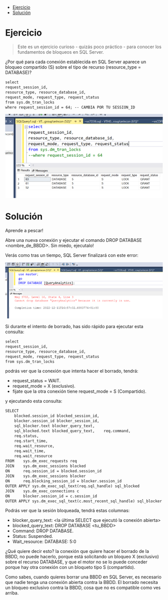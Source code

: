 
- [Ejercicio](#ejercicio)
- [Solución](#solución)


# Ejercicio

>Este es un ejercicio curioso - quizás poco práctico - para conocer los fundamentos de bloqueos en SQL Server.

¿Por qué para  cada conexión establecida en SQL Server aparece un bloqueo compartido (S) sobre el tipo de recurso (resource_type = DATABASE)?


```
select 
request_session_id, 
resource_type, resource_database_id, 
request_mode, request_type, request_status
from sys.dm_tran_locks
where request_session_id = 64; -- CAMBIA POR TU SESSION_ID
```

![image](./png/ej1/SSMS-database-connections.png)


# Solución

Aprende a pescar!

Abre una nueva conexión y ejecutar el comando DROP DATABASE <nombre_de_BBDD>.
Sin miedo, ejecutalo!

Verás como tras un tiempo, SQL Server finalizará con este error:

![image](./png/ej1/bloqueos-drop-database.png)

Si durante el intento de borrado, has sido rápido para ejecutar esta consulta:

```
select 
request_session_id, 
resource_type, resource_database_id, 
request_mode, request_type, request_status
from sys.dm_tran_locks
```

podrás ver que la conexión que intenta hacer el borrado, tendrá:
- request_status = WAIT.
- request_mode = X (exclusivo).
- fijate que la otra conexión tiene request_mode = S (Compartido).

y ejecutando esta consulta:

```
SELECT 
	blocked.session_id blocked_session_id, 
	blocker.session_id blocker_session_id, 
	sql_blocker.text blocker_query_text,
	sql_blocked.text blocked_query_text,	req.command,
	req.status, 
	req.start_time,
	req.wait_resource,
	req.wait_time,
	req.wait_resource
FROM    sys.dm_exec_requests req
JOIN    sys.dm_exec_sessions blocked
ON      req.session_id = blocked.session_id
JOIN    sys.dm_exec_sessions blocker
ON      req.blocking_session_id = blocker.session_id
OUTER APPLY sys.dm_exec_sql_text(req.sql_handle) sql_blocked
JOIN    sys.dm_exec_connections c
ON      blocker.session_id = c.session_id
OUTER APPLY sys.dm_exec_sql_text(c.most_recent_sql_handle) sql_blocker
```

Podrás ver que la sesión bloqueada, tendrá estas columnas:
- blocker_query_text: <la última SELECT que ejecutó la conexión abierta>
- blocked_query_text: DROP DATABASE <tu_BBDD>
- Command: DROP DATABASE.
- Status: Suspended.
- Wait_resource: DATABASE: 5:0

¿Qué quiere decir esto? la conexión que quiere hacer el borrado de la BBDD, no puede hacerlo, porque está solicitando un bloqueo X (exclusivo) sobre el recurso DATABASE, y que el motor no se lo puede conceder porque hay otra conexión con un bloqueto tipo S (compartido).

Como sabes, cuando quieres borrar una BBDD en SQL Server, es necesario que nadie tenga una conexión abierta contra la BBDD. El borrado necesita un bloqueo exclusivo contra la BBDD, cosa que no es compatible como ves arriba.

